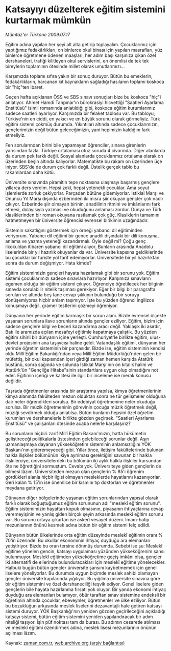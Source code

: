 # Katsayıyı düzelterek eğitim sistemini kurtarmak mümkün

*Mümtaz'er Türköne 2009.07.17*

<tr><td class="metin" colspan="2" style="padding-top: 20px; padding-left: 5px; padding-right: 10px;">Eğitim adına yapılan her şeyi alt alta getirip toplayalım. Çocuklarımız için yaptığımız fedakârlıkları, on binlerce okul binası için yapılan masrafları, yüz binlerce öğretmene ödenen maaşları, her adım başı karşınıza çıkan özel dershaneleri,  trafiği kilitleyen okul servislerini, en önemlisi de tek tek bireylerin toplamının ötesinde millet olarak umutlarımızı...</td></tr><tr><td class="metin" colspan="2" style="padding-top: 20px; padding-left: 5px; padding-right: 10px;"><p>Karşımızda toplamı sıfıra yakın bir sonuç duruyor. Bütün bu emeklerin, fedakârlıkların, harcanan kıt kaynakların sağladığı hasılanın toplamı koskoca bir "hiç"ten ibaret.
<p>Geçen hafta açıklanan ÖSS ve SBS sınavı sonuçları bize bu koskoca "hiç"i anlatıyor. Ahmet Hamdi Tanpınar'ın bürokrasiyi hicvettiği "Saatleri Ayarlama Enstitüsü" isimli romanında anlatıldığı gibi, koskoca eğitim kurumlarımız sadece saatleri ayarlıyor. Karşımızda bir felaket tablosu var. Bu tabloyu, Türkiye'nin en ciddi, en yakıcı ve en büyük sorunu olarak görmeliyiz. Türk eğitim sistemi çökmüş durumda. Yıkıntıları altında sadece çocuklarımızın, gençlerimizin değil bütün geleceğimizin, yani hepimizin kaldığını fark etmeliyiz.
<p>Fen sorularından birini bile yapamayan öğrenciler, sınava girenlerin yarısından fazla. Türkiye ortalaması otuz soruda 4 civarında. Diğer alanlarda da durum pek farklı değil. Sosyal alanlarda çocuklarımız ortalama olarak on üzerinden beşin altında kalıyorlar. Matematikte bu rakam on üzerinden üçe iniyor. SBS'de de durum çok farklı değil. Üstelik gerçek tablo bu rakamlardan daha kötü.
<p>Üniversite sınavında piramitin tepe noktasına ulaşmayı başarmış gençlere yıllarca ders verdim. Hepsi zekî, hepsi yetenekli çocuklar. Ama soyut işlemlerde zorluk çekiyorlar. Parçadan bütüne gidemiyorlar. İstiklal Marşı ve Onuncu Yıl Marşı dışında ezberinden iki mısra şiir okuyan gençler çok nadir çıkıyor. Ezberinde şiir olmayan birinin, anadilinin ritmini ve imkânlarını fark etmesi, dolayısıyla yazması ve okuduğunu anlaması zordur. Dünya ve Türk klasiklerinden bir roman okuyana rastlamak çok güç. Klasiklerin tamamını hatmetmeyen bir üniversite öğrencisi evrensel birikimin uzağındadır.
<p>Sistemin sakatlığını göstermek için örneği yabancı dil eğitiminden veriyorum. Yabancı dil eğitimi bir gence anadili dışındaki bir dili konuşma, anlama ve yazma yeteneği kazandırmalı. Öyle değil mi? Çoğu genç ilkokuldan itibaren yabancı dil eğitimi alıyor. Bunların arasında Anadolu liselerinde bir yıl hazırlık okuyanlar da var. Üniversite kapısına geldiklerinde bu çocuklar bir turiste yol tarif edemiyorlar. Üniversitede bir yıl hazırlıktan sonra da durum değişmiyor. Hata kimde?
<p>Eğitim sistemimizin gençleri hayata hazırlamak gibi bir sorunu yok. Eğitim sistemi çocuklarımızı sadece sınavlara hazırlıyor. Karşımıza sınavların egemen olduğu bir eğitim sistemi çıkıyor. Öğrenciye öğretilecek her bilginin sınavda sorulabilir nitelik taşıması gerekiyor. Eğer bir bilgi bir paragrafta sorulan ve altında beş tane cevap şıkkının bulunduğu bir soruya dönüşemiyorsa hiçbir anlam taşımıyor. İşte bu yüzden öğrenci İngilizce konuşmayı değil, gramer testlerini çözmeyi öğreniyor.
<p>Dünyanın her yerinde eğitim karmaşık bir sorun alanı. Bizde evrensel ölçekte yaşanan sorunlara ilave sorunların altında gençler eziliyor. Eğitim, bizim için sadece gençlere bilgi ve beceri kazandırma aracı değil. Yaklaşık iki asırdır, Batı ile aramızda açılan mesafeyi eğitimle kapatmaya çalıştık. Bu yüzden eğitim sihirli bir dünyanın içine yerleşti. Cumhuriyet'le birlikte eğitim, ulus-devlet projesinin ana taşıyıcısı haline geldi. Vatandaşlık eğitimi, dünyanın her yerinde öğretim sisteminin bir parçasıdır. Bizde ise, eğitim sisteminin kendisi oldu.Millî Eğitim Bakanlığı'ndan veya Millî Eğitim Müdürlüğü'nden gelen bir müfettiş, bir okul kapısından içeri girdiği zaman hemen karşıda Atatürk büstünü, sonra sağında ve solunda İstiklal Marşı'nın on kıtalık halini ve Atatürk'ün "Gençliğe Hitabe"sinin standartlara uygun olup olmadığını not eder. Eğitimin içeriği ve kalitesi ile ilgili bir inceleme ise merak konusu değildir.
<p>Taşrada öğretmenler arasında bir araştırma yapılsa, kimya öğretmenlerinin kimya alanında fakülteden mezun olduktan sonra ne tür gelişmeler olduğuna dair neler öğrendikleri sorulsa. Bir edebiyat öğretmenine neler okuduğu sorulsa. Bir müzik öğretmeninin görevinin çocuğa müzik öğretmek değil, müziği sevdirmek olduğu anlatılsa. Bütün bunların hepsini özel öğretim kurumları ve dershanelerle birlikte gözden geçirsek. "Saatleri Ayarlama Enstitüsü" ve çalışanları ötesinde acaba nelerle karşılaşırız?
<p>Bu sorunların hiçbiri zarif Millî Eğitim Bakanı'mızın, hatta hükümetin geliştireceği politikalarla üstesinden gelebileceği sorunlar değil. Aşırı uzmanlaşmaya dayanan yükseköğretim sisteminin anlamsızlığını YÖK Başkanı'nın gideremeyeceği gibi. Yıllar önce, iletişim fakültelerinde bulunan halkla ilişkiler bölümünün ikiye ayrılması gerektiğini savunan bir halkla ilişkilerciye, üniversitelerdeki bu bölümün iki aylık halkla ilişkiler kursundan öte ne öğrettiğini sormuştum. Cevabı yok. Üniversiteye giden gençlerin de bilmesi lâzım. Üniversiteden mezun olan gençlerin % 85'i öğrenim gördükleri alanla hiçbir ilgisi olmayan mesleklerde hayatlarını kazanıyorlar. Geri kalan % 15'in ise önemlice bir kısmını tıp doktorları ve öğretmenler meydana getiriyor.
<p>Dünyanın diğer bölgelerinde yaşanan eğitim sorunlarından yapısal olarak farklı olarak boğuştuğumuz eğitim sorununun adı "meslekî eğitim sorunu". Eğitim sistemimizin hayattan kopuk olmasının, piyasanın ihtiyaçlarına cevap veremeyişinin ve yanlış giden birçok şeyin arkasında meslekî eğitim sorunu var. Bu sorunu ortaya çıkartan ise askerî vesayet düzeni. İmam-hatip mezunlarının önünü kesmek adına bütün bir eğitim sistemi felç edildi.
<p>Dünyanın bütün ülkelerinde orta eğitim düzeyinde meslekî eğitimin oranı % 70'in üzerinde. Bu okullar ekonominin ihtiyaç duyduğu ara elemanları yetiştiriyor. Bizde bu oran tersine dönmüş durumda. Sebebi ise şu: Meslekî eğitime yönelen gencin, katsayı uygulaması yüzünden yükseköğrenim şansı bulunmuyor. Meslekî eğitimden yükseköğretime geçiş imkânı olsa, gençler iki alternatifi de ellerinde bulunduracakları için meslekî eğitime yönelecekler. Halbuki bugün bütün gençler üniversite şansını kaybetmemek için genel liselere yöneliyorlar. Bu durumda uygun biçimde meslek sahibi olamayan gençler üniversite kapılarında yığılıyor. Bu yığılma üniversite sınavına göre bir eğitim sistemini ve özel dershaneciliği teşvik ediyor. Genel liselere giden gençlerin bile hayata hazırlanma fırsatı yok oluyor. Bir yanda ekonomi ihtiyaç duyduğu ara elemanları bulamıyor, öbür taraftan sınav sistemine endeksli bir öğretimin altında çocuklar, ebeveynler, öğretmenler ve ülke eziliyor. Bütün bu bozukluğun arkasında meslek liselerini dezavantajlı hale getiren katsayı sistemi duruyor. YÖK Başkanlığı'nın yeniden gözden geçirileceğini açıkladığı katsayı sistemi, bütün eğitim sistemini yeniden yapılandıracak bir adım niteliği taşıyor. İşin püf noktası tam da burası. Bu adımın cesaretle atılması ve meslekî eğitimi özendirmek adına, meslek lisesi mezunlarının önünün açılması lâzım.<br/></p></p></p></p></p></p></p></p></p></p></p></td></tr>

Kaynak: [zaman.com.tr](http://zaman.com.tr/yazar.do?yazino=870219), [web.archive.org (arşiv bağlantısı)](http://web.archive.org/web/20090728013433/http://www.zaman.com.tr:80/yazar.do?yazino=870219)
